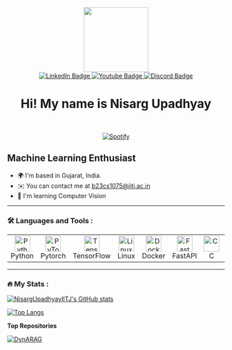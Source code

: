 <div id="header" align="center">
  <img src="https://i.giphy.com/media/v1.Y2lkPTc5MGI3NjExZmVmYTMyaHk5eHc4YWVzNDNiOG51YmZxcnRocXE3aXF1eDVmNWNsMSZlcD12MV9pbnRlcm5hbF9naWZfYnlfaWQmY3Q9cw/e6tA359EUw2kqhOBHL/giphy.gif" width="150"/>
</div>

<div id="badges" align="center">
  <a href="https://www.linkedin.com/in/nisarg-upadhyay-156643287/">
    <img src="https://img.shields.io/badge/LinkedIn-blue?style=for-the-badge&logo=linkedin&logoColor=white" alt="LinkedIn Badge"/>
  </a>
  <a href="https://www.youtube.com/@NisargUpadhyay-y4x">
    <img src="https://img.shields.io/badge/YouTube-red?style=for-the-badge&logo=youtube&logoColor=white" alt="Youtube Badge"/>
  </a>
  <a href="https://discord.com/users/nisarg4567">
    <img src="https://img.shields.io/badge/Discord-purple?style=for-the-badge&logo=discord&logoColor=white" alt="Discord Badge"/>
  </a>
  <br>
  <img src="https://komarev.com/ghpvc/?username=NisargUpadhyayIITJ&style=flat-square&color=blue" alt=""/>
</div>

<h1 align="center">
  Hi! My name is Nisarg Upadhyay
</h1>

<br>

<p align="center">
  <a href="https://open.spotify.com/user/31h2eewzsj3m66jlodotwbo42ja4">
    <img src="https://novatorem-seven-plum.vercel.app/api/spotify?background_color=0d1117&border_color=ffffff" alt="Spotify">
  </a>
</p>

<!-- <div align="center">
  <img src="https://media.giphy.com/media/dWesBcTLavkZuG35MI/giphy.gif" width="900" height="500"/>
</div>
-->

## Machine Learning Enthusiast

* 🌍  I'm based in Gujarat, India.
* ✉️  You can contact me at [b23cs1075@iitj.ac.in](mailto:b23cs1075@iitj.ac.in)
* 🧠  I'm learning Computer Vision

---

### :hammer_and_wrench: Languages and Tools :

<!--
<p align="left">
  <a href="https://docs.microsoft.com/en-us/cpp/?view=msvc-170" target="_blank" rel="noreferrer"><img src="https://raw.githubusercontent.com/danielcranney/readme-generator/main/public/icons/skills/c-colored.svg" width="36" height="36" alt="C" /></a>
  <a href="https://docs.microsoft.com/en-us/cpp/?view=msvc-170" target="_blank" rel="noreferrer"><img src="https://raw.githubusercontent.com/danielcranney/readme-generator/main/public/icons/skills/cplusplus-colored.svg" width="36" height="36" alt="C++" /></a>
  <a href="https://git-scm.com/" target="_blank" rel="noreferrer"><img src="https://raw.githubusercontent.com/danielcranney/readme-generator/main/public/icons/skills/git-colored.svg" width="36" height="36" alt="Git" /></a>
  <a href="https://www.python.org/" target="_blank" rel="noreferrer"><img src="https://raw.githubusercontent.com/danielcranney/readme-generator/main/public/icons/skills/python-colored.svg" width="36" height="36" alt="Python" /></a>
  <a href="https://www.gnu.org/software/bash/" target="_blank" rel="noreferrer"><img src="https://raw.githubusercontent.com/danielcranney/readme-generator/main/public/icons/skills/gnubash-colored.svg" width="36" height="36" alt="GNU Bash" /></a>
  <a href="https://code.visualstudio.com/" target="_blank" rel="noreferrer"><img src="https://raw.githubusercontent.com/danielcranney/readme-generator/main/public/icons/skills/visualstudiocode-colored.svg" width="36" height="36" alt="VS Code" /></a>
  <a href="https://www.vim.org/" target="_blank" rel="noreferrer"><img src="https://raw.githubusercontent.com/danielcranney/readme-generator/main/public/icons/skills/vim-colored.svg" width="36" height="36" alt="Vim" /></a>
  <a href="https://developer.mozilla.org/en-US/docs/Glossary/HTML5" target="_blank" rel="noreferrer"><img src="https://raw.githubusercontent.com/danielcranney/readme-generator/main/public/icons/skills/html5-colored.svg" width="36" height="36" alt="HTML5" /></a>
  <a href="https://www.w3.org/TR/CSS/#css" target="_blank" rel="noreferrer"><img src="https://raw.githubusercontent.com/danielcranney/readme-generator/main/public/icons/skills/css3-colored.svg" width="36" height="36" alt="CSS3" /></a>
  <a href="https://fastapi.tiangolo.com/" target="_blank" rel="noreferrer"><img src="https://raw.githubusercontent.com/danielcranney/readme-generator/main/public/icons/skills/fastapi-colored.svg" width="36" height="36" alt="Fast API" /></a>
  <a href="https://www.docker.com/" target="_blank" rel="noreferrer"><img src="https://raw.githubusercontent.com/danielcranney/readme-generator/main/public/icons/skills/docker-colored.svg" width="36" height="36" alt="Docker" /></a>
  <a href="https://pytorch.org/" target="_blank" rel="noreferrer"><img src="https://raw.githubusercontent.com/danielcranney/readme-generator/main/public/icons/skills/pytorch-colored.svg" width="36" height="36" alt="PyTorch" /></a>
  <a href="https://www.tensorflow.org/" target="_blank" rel="noreferrer"><img src="https://raw.githubusercontent.com/danielcranney/readme-generator/main/public/icons/skills/tensorflow-colored.svg" width="36" height="36" alt="TensorFlow" /></a>
  <a href="https://www.linux.org" target="_blank" rel="noreferrer"><img src="https://raw.githubusercontent.com/danielcranney/readme-generator/main/public/icons/skills/linux-colored.svg" width="36" height="36" alt="Linux" /></a>
  <a href="https://apple.com" target="_blank" rel="noreferrer"><img src="https://raw.githubusercontent.com/danielcranney/readme-generator/main/public/icons/skills/macos.svg" width="36" height="36" alt="MacOS" /></a>
</p>
-->

<table>
  <tr>
    <td align="center" width="96">
      <a href="https://www.python.org/" target="_blank" rel="noreferrer"><img src="https://raw.githubusercontent.com/danielcranney/readme-generator/main/public/icons/skills/python-colored.svg" width="36" height="36" alt="Python" /></a>
      <br>Python
    </td>
    <td align="center" width="96">
      <a href="https://pytorch.org/" target="_blank" rel="noreferrer"><img src="https://raw.githubusercontent.com/danielcranney/readme-generator/main/public/icons/skills/pytorch-colored.svg" width="36" height="36" alt="PyTorch" /></a>
      <br>Pytorch
    </td>
    <td align="center" width="96">
      <a href="https://www.tensorflow.org/" target="_blank" rel="noreferrer"><img src="https://raw.githubusercontent.com/danielcranney/readme-generator/main/public/icons/skills/tensorflow-colored.svg" width="36" height="36" alt="TensorFlow" /></a>
      <br>TensorFlow
    </td>
    <td align="center" width="96">
      <a href="https://www.linux.org" target="_blank" rel="noreferrer"><img src="https://raw.githubusercontent.com/danielcranney/readme-generator/main/public/icons/skills/linux-colored.svg" width="36" height="36" alt="Linux" /></a>
      <br>Linux
    </td>
    <td align="center" width="96"> 
      <a href="https://www.docker.com/" target="_blank" rel="noreferrer"><img src="https://raw.githubusercontent.com/danielcranney/readme-generator/main/public/icons/skills/docker-colored.svg" width="36" height="36" alt="Docker" /></a>
      <br>Docker
    </td>
    <td align="center"  width="96">
      <a href="https://fastapi.tiangolo.com/" target="_blank" rel="noreferrer"><img src="https://raw.githubusercontent.com/danielcranney/readme-generator/main/public/icons/skills/fastapi-colored.svg" width="36" height="36" alt="Fast API" /></a>
      <br>FastAPI
    </td>
    <td align="center" width="96">
      <a href="https://docs.microsoft.com/en-us/cpp/?view=msvc-170" target="_blank" rel="noreferrer"><img src="https://raw.githubusercontent.com/danielcranney/readme-generator/main/public/icons/skills/c-colored.svg" width="36" height="36" alt="C" /></a>
      <br>C
    </td>
    <td align="center" width="96">
      <a href="https://docs.microsoft.com/en-us/cpp/?view=msvc-170" target="_blank" rel="noreferrer"><img src="https://raw.githubusercontent.com/danielcranney/readme-generator/main/public/icons/skills/cplusplus-colored.svg" width="36" height="36" alt="C++" /></a>
      <br>C++
    </td>
    <td align="center" width="96">
      <a href="https://git-scm.com/" target="_blank" rel="noreferrer"><img src="https://raw.githubusercontent.com/danielcranney/readme-generator/main/public/icons/skills/git-colored.svg" width="36" height="36" alt="Git" /></a>
      <br>Git
    </td>
    <td align="center" width="96">
      <a href="https://www.vim.org/" target="_blank" rel="noreferrer"><img src="https://raw.githubusercontent.com/danielcranney/readme-generator/main/public/icons/skills/vim-colored.svg" width="36" height="36" alt="Vim" /></a>
      <br>Vim
    </td>
  </tr>
</table>


---

### :fire: My Stats :

[![NisargUpadhyayIITJ's GitHub stats](https://github-readme-stats.vercel.app/api?username=NisargUpadhyayIITJ&show_icons=true&hide=&count_private=true&title_color=0891b2&text_color=ffffff&icon_color=0891b2&bg_color=1c1917&hide_border=true&show_icons=true)](http://www.github.com/NisargUpadhyayIITJ)

[![Top Langs](https://github-readme-stats.vercel.app/api/top-langs/?username=NisargUpadhyayIITJ&layout=compact&theme=vision-friendly-dark)](https://github.com/anuraghazra/github-readme-stats)


**Top Repositories**

[![DynARAG](https://github-readme-stats.vercel.app/api/pin/?username=NisargUpadhyayIITJ&repo=DynARAG&title_color=0891b2&text_color=ffffff&icon_color=0891b2&bg_color=1c1917&hide_border=true&locale=en)](https://github.com/NisargUpadhyayIITJ/DynARAG)
